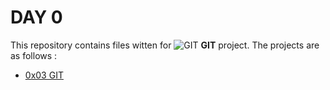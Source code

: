 # DAY 0
This repository contains files witten for ![GIT](https://gitconnected.com/public/images/tutorials/git) **GIT** project. The projects are as follows :
- [0x03 GIT](/0x03-git)
